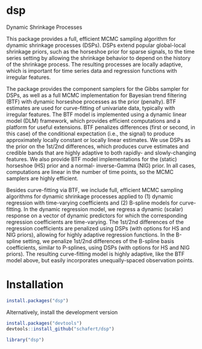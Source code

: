 # dsp
Dynamic Shrinkage Processes

This package provides a full, efficient MCMC sampling algorithm for dynamic 
    shrinkage processes (DSPs). DSPs extend popular global-local shrinkage priors, such as
    the horseshoe prior for sparse signals, to the time series setting by allowing the 
    shrinkage behavior to depend on the history of the shrinkage process. The resulting
    processes are locally adaptive, which is important for time series data and regression
    functions with irregular features. 
    
The package provides the component samplers for the 
    Gibbs sampler for DSPs, as well as a full MCMC implementation for Bayesian trend 
    filtering (BTF) with dynamic horseshoe processes as the prior (penalty). BTF estimates 
    are used for curve-fitting of univariate data, typically with irregular features. The 
    BTF model is implemented using a dynamic linear model (DLM) framework, which provides 
    efficient computations and a platform for useful extensions. BTF penalizes differences 
    (first or second, in this case) of the conditional expectation (i.e., the signal) to 
    produce approximately locally constant or locally linear estimates. We use DSPs as the 
    prior on the 1st/2nd differences, which produces curve estimates and credible bands
    that are highly adaptive to both rapidly- and slowly-changing features. We also 
    provide BTF model implementations for the (static) horseshoe (HS) prior and a normal-
    inverse-Gamma (NIG) prior. In all cases, computations are linear in the number of time 
    points, so the MCMC samplers are highly efficient. 
    
Besides curve-fitting via BTF, we include full, efficient MCMC sampling algorithms 
    for dynamic shrinkage processes applied to (1) dynamic regression with time-varying
    coefficients and (2) B-spline models for curve-fitting. In the dynamic regression 
    model, we regress a dynamic (scalar) response on a vector of dynamic predictors
    for which the corresponding regression coefficients are time-varying. The 1st/2nd 
    differences of the regression coefficients are penalized using DSPs (with options for 
    HS and NIG priors), allowing for highly adaptive regression functions. In the B-spline
    setting, we penalize 1st/2nd differences of the B-spline basis coefficients, similar
    to P-splines, using DSPs (with options for HS and NIG priors). The resulting 
    curve-fitting model is highly adaptive, like the BTF model above, but easily
    incorporates unequally-spaced observation points. 

# Installation

```r
install.packages("dsp")
```

Alternatively, install the development version

```r
install.packages("devtools")
devtools::install_github("schafert/dsp")
```

```r
library("dsp")
```
